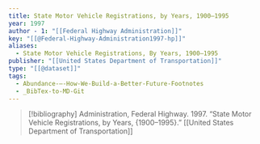 ```yaml
---
title: State Motor Vehicle Registrations, by Years, 1900–1995
year: 1997
author - 1: "[[Federal Highway Administration]]"
key: "[[@Federal-Highway-Administration1997-hp]]"
aliases:
  - State Motor Vehicle Registrations, By Years, 1900–1995
publisher: "[[United States Department of Transportation]]"
type: "[[@dataset]]"
tags:
  - Abundance-–-How-We-Build-a-Better-Future-Footnotes
  - _BibTex-to-MD-Git
---
```


> [!bibliography]
> Administration, Federal Highway. 1997. “State Motor Vehicle Registrations, by Years, {1900–1995}.” [[United States Department of Transportation]]